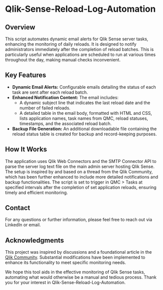 # Qlik-Sense-Reload-Log-Automation


## Overview
This script automates dynamic email alerts for Qlik Sense server tasks, enhancing the monitoring of daily reloads. 
It is designed to notify administrators immediately after the completion of reload batches. 
This is particularly useful when applications are scheduled to run at various times throughout the day, making manual checks inconvenient.

## Key Features
- **Dynamic Email Alerts:** Configurable emails detailing the status of each task are sent after each reload batch.
- **Enhanced Notification Content:** The email includes:
  - A dynamic subject line that indicates the last reload date and the number of failed reloads.
  - A detailed table in the email body, formatted with HTML and CSS, lists application names, task names from QMC, reload statuses, timestamps, and the associated reload batch.
- **Backup File Generation:** An additional downloadable file containing the reload status table is created for backup and record-keeping purposes.

## How It Works
The application uses Qlik Web Connectors and the SMTP Connector API to parse the server log text file on the main admin server hosting Qlik Sense. 
The setup is inspired by and based on a thread from the Qlik Community, which has been further enhanced to include more detailed notifications and backup functionalities. 
The script is set to trigger in QMC > Tasks at specified intervals after the completion of set application reloads, ensuring timely and efficient monitoring.

## Contact
For any questions or further information, please feel free to reach out via LinkedIn or email.

## Acknowledgments
This project was inspired by discussions and a foundational article in the [Qlik Community](https://community.qlik.com/t5/Member-Articles/Setting-Up-Qlik-Sense-to-Send-Email-Notifications-on-Reload-Task/ta-p/1753023). 
Substantial modifications have been implemented to enhance its functionality to meet specific monitoring needs.

We hope this tool aids in the effective monitoring of Qlik Sense tasks, automating what would otherwise be a manual and tedious process. Thank you for your interest in Qlik-Sense-Reload-Log-Automation.
